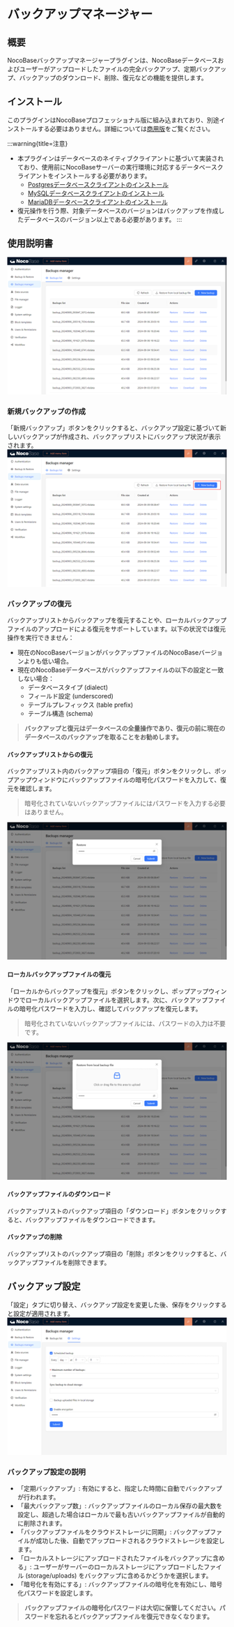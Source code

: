 # バックアップマネージャー

<PluginInfo name="backups"></PluginInfo>

## 概要

NocoBaseバックアップマネージャープラグインは、NocoBaseデータベースおよびユーザーがアップロードしたファイルの完全バックアップ、定期バックアップ、バックアップのダウンロード、削除、復元などの機能を提供します。

## インストール

このプラグインはNocoBaseプロフェッショナル版に組み込まれており、別途インストールする必要はありません。詳細については<a target="_blank" href="https://www.nocobase.com/cn/commercial">商用版</a>をご覧ください。

:::warning{title=注意}
- 本プラグインはデータベースのネイティブクライアントに基づいて実装されており、使用前にNocoBaseサーバーの実行環境に対応するデータベースクライアントをインストールする必要があります。
  - [Postgresデータベースクライアントのインストール](./installation/postgres.md)
  - [MySQLデータベースクライアントのインストール](./installation/mysql.md)
  - [MariaDBデータベースクライアントのインストール](./installation/mariadb.md)
- 復元操作を行う際、対象データベースのバージョンはバックアップを作成したデータベースのバージョン以上である必要があります。
:::

## 使用説明書

![メイン画面](./static/main-screen.png)

### 新規バックアップの作成

「新規バックアップ」ボタンをクリックすると、バックアップ設定に基づいて新しいバックアップが作成され、バックアップリストにバックアップ状況が表示されます。
![新規バックアップ](./static/new-backup.png)

### バックアップの復元

バックアップリストからバックアップを復元することや、ローカルバックアップファイルのアップロードによる復元をサポートしています。以下の状況では復元操作を実行できません：
- 現在のNocoBaseバージョンがバックアップファイルのNocoBaseバージョンよりも低い場合。
- 現在のNocoBaseデータベースがバックアップファイルの以下の設定と一致しない場合：
  - データベースタイプ (dialect)
  - フィールド設定 (underscored)
  - テーブルプレフィックス (table prefix)
  - テーブル構造 (schema)

> **バックアップと復元はデータベースの全量操作であり、復元の前に現在のデータベースのバックアップを取ることをお勧めします。**

#### バックアップリストからの復元

バックアップリスト内のバックアップ項目の「復元」ボタンをクリックし、ポップアップウィンドウにバックアップファイルの暗号化パスワードを入力して、復元を確認します。
> 暗号化されていないバックアップファイルにはパスワードを入力する必要はありません。

![バックアップの復元](./static/restore-backup.png)

#### ローカルバックアップファイルの復元

「ローカルからバックアップを復元」ボタンをクリックし、ポップアップウィンドウでローカルバックアップファイルを選択します。次に、バックアップファイルの暗号化パスワードを入力し、確認してバックアップを復元します。
> 暗号化されていないバックアップファイルには、パスワードの入力は不要です。

![ローカルからバックアップを復元](./static/restore-from-local.png)

#### バックアップファイルのダウンロード

バックアップリストのバックアップ項目の「ダウンロード」ボタンをクリックすると、バックアップファイルをダウンロードできます。

#### バックアップの削除

バックアップリストのバックアップ項目の「削除」ボタンをクリックすると、バックアップファイルを削除できます。

## バックアップ設定

「設定」タブに切り替え、バックアップ設定を変更した後、保存をクリックすると設定が適用されます。
![バックアップ設定](./static/backup-settings.png)

### バックアップ設定の説明

- 「定期バックアップ」: 有効にすると、指定した時間に自動でバックアップが行われます。
- 「最大バックアップ数」: バックアップファイルのローカル保存の最大数を設定し、超過した場合はローカルで最も古いバックアップファイルが自動的に削除されます。
- 「バックアップファイルをクラウドストレージに同期」: バックアップファイルが成功した後、自動でアップロードされるクラウドストレージを設定します。
- 「ローカルストレージにアップロードされたファイルをバックアップに含める」: ユーザーがサーバーのローカルストレージにアップロードしたファイル (storage/uploads) をバックアップに含めるかどうかを選択します。
- 「暗号化を有効にする」: バックアップファイルの暗号化を有効にし、暗号化パスワードを設定します。

> **バックアップファイルの暗号化パスワードは大切に保管してください。パスワードを忘れるとバックアップファイルを復元できなくなります。**

